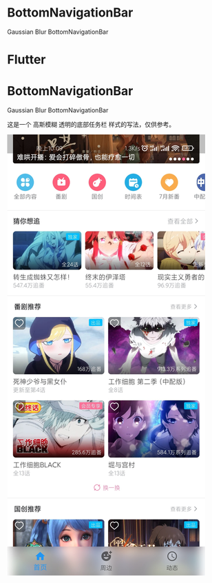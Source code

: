 # BottomNavigationBar
Gaussian Blur BottomNavigationBar
# Flutter 
# BottomNavigationBar
Gaussian Blur BottomNavigationBar

这是一个 高斯模糊 透明的底部任务栏 样式的写法，仅供参考。

![image](https://github.com/944095635/BottomNavigationBar/blob/main/app/demo.jpg)
